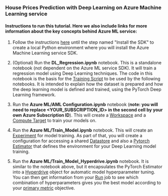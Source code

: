 ### House Prices  Prediction with Deep Learning on Azure Machine Learning service

#### Instructions to run this tutorial. Here we also include links for more information about the key concepts behind Azure ML service:

1. Follow the instructions [here](https://docs.microsoft.com/en-us/azure/machine-learning/service/quickstart-create-workspace-with-python) until the step named "Install the SDK" to create a local Python environment where you will install the Azure Machine Learning service SDK.

2. (Optional) Run the **DL_Regression.ipynb** notebook. This is a standalone notebook (not dependent on the Azure ML service SDK). It will train a regression model using Deep Learning techniques. The code in this notebook is the basis for the [Training Script](https://docs.microsoft.com/en-us/azure/machine-learning/service/concept-azure-machine-learning-architecture#training-script) to be used by the following notebooks. It is intended to explain how the dataset is prepared and how the deep learning model is defined and trained, using the PyTorch Deep Learning framework.

3. Run the **Azure ML/AML Configuration.ipynb** notebook (**note: you will need to replace <YOUR_SUBSCRIPTION_ID> in the second cell by your own Azure Subscription ID**). This will create a [Workspace](https://docs.microsoft.com/en-us/azure/machine-learning/service/concept-azure-machine-learning-architecture#workspace) and a [Compute Target](https://docs.microsoft.com/en-us/azure/machine-learning/service/concept-azure-machine-learning-architecture#compute-target) to train your models on.

4. Run the **Azure ML/Train_Model.ipynb** notebook. This will create an [Experiment](https://docs.microsoft.com/en-us/azure/machine-learning/service/concept-azure-machine-learning-architecture#experiment) for model training. As part of that, you will create a configuration for accessing a shared [Datastore](https://docs.microsoft.com/en-us/azure/machine-learning/service/concept-azure-machine-learning-architecture#datastore) and also a [Pytorch Estimator](https://docs.microsoft.com/en-us/azure/machine-learning/service/how-to-train-pytorch) that defines the environment for your  Deep Learning model training.

5. Run the **Azure ML/Train_Model_Hyperdrive.ipynb** notebook. It is similar to the notebook above, but it encapsulates the PyTorch Estimator into a [Hyperdrive](https://docs.microsoft.com/en-us/azure/machine-learning/service/how-to-tune-hyperparameters) object for automatic model hyperparameter tuning. You can then get information from your [Run](https://docs.microsoft.com/en-us/azure/machine-learning/service/concept-azure-machine-learning-architecture#run) job to see which combination of hyperparameters gives you the best model according to your [primary metric](https://docs.microsoft.com/en-us/azure/machine-learning/service/how-to-tune-hyperparameters#specify-primary-metric) objective.